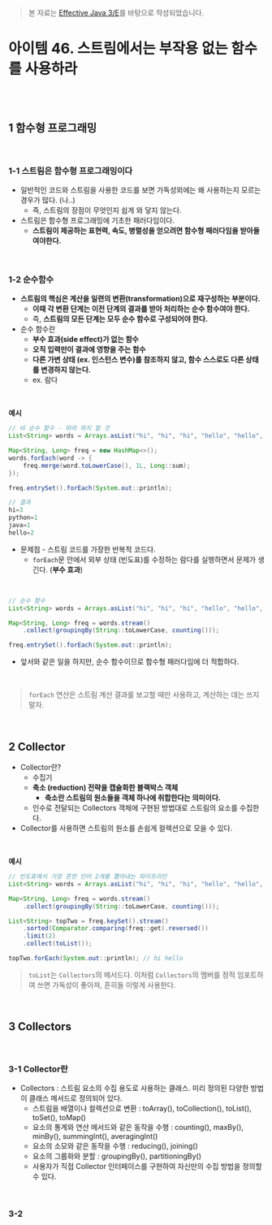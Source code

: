 > 본 자료는 [Effective Java 3/E]()를 바탕으로 작성되었습니다.

# 아이템 46. 스트림에서는 부작용 없는 함수를 사용하라

<br>

<br>

## 1 함수형 프로그래밍

<br>

### 1-1 스트림은 함수형 프로그래밍이다
* 일반적인 코드와 스트림을 사용한 코드를 보면 가독성외에는 왜 사용하는지 모르는 경우가 많다. (나..)
  * 즉, 스트림의 장점이 무엇인지 쉽게 와 닿지 않는다.
* 스트림은 함수형 프로그래밍에 기초한 패러다임이다.
  * **스트림이 제공하는 표현력, 속도, 병렬성을 얻으려면 함수형 패러다임을 받아들여야한다.**

<br>

### 1-2 순수함수
* **스트림의 핵심은 계산을 일련의 변환(transformation)으로 재구성하는 부분이다.**
  * **이때 각 변환 단계는 이전 단계의 결과를 받아 처리하는 순수 함수여야 한다.**
  * 즉, **스트림의 모든 단계는 모두 순수 함수로 구성되어야 한다.**
* 순수 함수란
  * **부수 효과(side effect)가 없는 함수**
  * **오직 입력만이 결과에 영향을 주는 함수**
  * **다른 가변 상태 (ex. 인스턴스 변수)를 참조하지 않고, 함수 스스로도 다른 상태를 변경하지 않는다.**
  * ex. 람다

<br>

**예시**
```java
// 비 순수 함수 - 따라 하지 말 것
List<String> words = Arrays.asList("hi", "hi", "hi", "hello", "hello", "java", "python");

Map<String, Long> freq = new HashMap<>();
words.forEach(word -> {
    freq.merge(word.toLowerCase(), 1L, Long::sum);
});

freq.entrySet().forEach(System.out::println);

// 결과
hi=3
python=1
java=1
hello=2
```
* 문제점 - 스트림 코드를 가장한 반복적 코드다.
  * `forEach`문 안에서 외부 상태 (빈도표)를 수정하는 람다를 실행하면서 문제가 생긴다. (**부수 효과**)

<br>

```java
// 순수 함수
List<String> words = Arrays.asList("hi", "hi", "hi", "hello", "hello", "java", "python");

Map<String, Long> freq = words.stream()
    .collect(groupingBy(String::toLowerCase, counting()));

freq.entrySet().forEach(System.out::println);
```
* 앞서와 같은 일을 하지만, 순수 함수이므로 함수형 패러다임에 더 적합하다.

<br>

> `forEach` 연산은 스트림 계산 결과를 보고할 때만 사용하고, 계산하는 데는 쓰지 말자.

<br>

## 2 Collector
* Collector란?
  * 수집기
  * **축소 (reduction) 전략을 캡슐화한 블랙박스 객체**
    * **축소란 스트림의 원소들을 객체 하나에 취합한다는 의미이다.**
  * 인수로 전달되는 Collectors 객체에 구현된 방법대로 스트림의 요소를 수집한다.
* Collector를 사용하면 스트림의 원소를 손쉽게 컬렉션으로 모을 수 있다.

<br>

**예시**
```java
// 빈도표에서 가장 흔한 단어 2개를 뽑아내는 파이프라인
List<String> words = Arrays.asList("hi", "hi", "hi", "hello", "hello", "java", "python");

Map<String, Long> freq = words.stream()
    .collect(groupingBy(String::toLowerCase, counting()));

List<String> topTwo = freq.keySet().stream()
    .sorted(Comparator.comparing(freq::get).reversed())
    .limit(2)
    .collect(toList());

topTwo.forEach(System.out::println); // hi hello
```
> `toList`는 `Collectors`의 메서드다. 이처럼 `Collectors`의 멤버를 정적 임포트하여 쓰면 가독성이 좋아져, 흔히들 이렇게 사용한다.

<br>

## 3 Collectors

<br>

### 3-1 Collector란
* Collectors : 스트림 요소의 수집 용도로 사용하는 클래스. 미리 정의된 다양한 방법이 클래스 메서드로 정의되어 있다.
  * 스트림을 배열이나 컬렉션으로 변환 : toArray(), toCollection(), toList(), toSet(), toMap()
  * 요소의 통계와 연산 메서드와 같은 동작을 수행 : counting(), maxBy(), minBy(), summingInt(), averagingInt()
  * 요소의 소모와 같은 동작을 수행 : reducing(), joining()
  * 요소의 그룹화와 분할 : groupingBy(), partitioningBy()
  * 사용자가 직접 Collector 인터페이스를 구현하여 자신만의 수집 방법을 정의할 수 있다.

<br>

### 3-2 